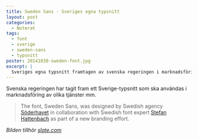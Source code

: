 ```yaml
---
title: Sweden Sans - Sveriges egna typsnitt
layout: post
categories:
  - Noterat
tags:
  - font
  - sverige
  - sweden-sans
  - typsnitt
poster: 20141030-sweden-font.jpg
excerpt: |
  Sveriges egna typsnitt framtagen av svenska regeringen i marknadsföringssyfte.
---
```

Svenska regeringen har tagit fram ett Sverige-typsnitt som ska användas i marknadsföring av olika tjänster mm.

> The font, Sweden Sans, was designed by Swedish agency [Söderhavet](http://soderhavet.com/) in collaboration with Swedish font expert [Stefan Hattenbach](https://www.myfonts.com/person/Stefan_Hattenbach/) as part of a new branding effort.

*Bilden tillhör [slate.com](http://www.slate.com/blogs/the_eye/2014/10/28/sweden_s_national_font_swedish_sans_should_countries_have_their_own_dedicated.html?wpsrc=fol_tw)*
